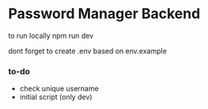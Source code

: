 # Password Manager Backend

to run locally 
npm run dev

dont forget to create .env based on env.example

### to-do
- check unique username
- initial script (only dev) 
